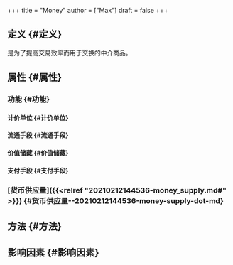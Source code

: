 +++
title = "Money"
author = ["Max"]
draft = false
+++

## 定义 {#定义}

是为了提高交易效率而用于交换的中介商品。


## 属性 {#属性}


### 功能 {#功能}


#### 计价单位 {#计价单位}


#### 流通手段 {#流通手段}


#### 价值储藏 {#价值储藏}


#### 支付手段 {#支付手段}


### [货币供应量]({{<relref "20210212144536-money_supply.md#" >}}) {#货币供应量--20210212144536-money-supply-dot-md}


## 方法 {#方法}


## 影响因素 {#影响因素}
